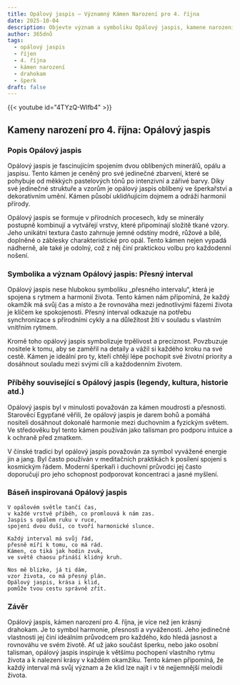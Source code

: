 ```yaml
---
title: Opálový jaspis – Významný Kámen Narození pro 4. října
date: 2025-10-04
description: Objevte význam a symboliku Opálový jaspis, kamene narození pro 4. října, který symbolizuje Přesný interval. Přečtěte si legendy a inspirující příběhy.
author: 365dnů
tags:
  - opálový jaspis
  - říjen
  - 4. října
  - kámen narození
  - drahokam
  - šperk
draft: false
---
```


{{< youtube id="4TYzQ-WIfb4" >}}

## Kameny narození pro 4. října: Opálový jaspis

### Popis Opálový jaspis

Opálový jaspis je fascinujícím spojením dvou oblíbených minerálů, opálu a jaspisu. Tento kámen je ceněný pro své jedinečné zbarvení, které se pohybuje od měkkých pastelových tónů po intenzivní a zářivé barvy. Díky své jedinečné struktuře a vzorům je opálový jaspis oblíbený ve šperkařství a dekorativním umění. Kámen působí uklidňujícím dojmem a odráží harmonii přírody.

Opálový jaspis se formuje v přírodních procesech, kdy se minerály postupně kombinují a vytvářejí vrstvy, které připomínají složitě tkané vzory. Jeho unikátní textura často zahrnuje jemné odstíny modré, růžové a bílé, doplněné o záblesky charakteristické pro opál. Tento kámen nejen vypadá nádherně, ale také je odolný, což z něj činí praktickou volbu pro každodenní nošení.

### Symbolika a význam Opálový jaspis: Přesný interval

Opálový jaspis nese hlubokou symboliku „přesného intervalu“, která je spojena s rytmem a harmonií života. Tento kámen nám připomíná, že každý okamžik má svůj čas a místo a že rovnováha mezi jednotlivými fázemi života je klíčem ke spokojenosti. Přesný interval odkazuje na potřebu synchronizace s přírodními cykly a na důležitost žití v souladu s vlastním vnitřním rytmem.

Kromě toho opálový jaspis symbolizuje trpělivost a preciznost. Povzbuzuje nositele k tomu, aby se zaměřil na detaily a vážil si každého kroku na své cestě. Kámen je ideální pro ty, kteří chtějí lépe pochopit své životní priority a dosáhnout souladu mezi svými cíli a každodenním životem.

### Příběhy související s Opálový jaspis (legendy, kultura, historie atd.)

Opálový jaspis byl v minulosti považován za kámen moudrosti a přesnosti. Starověcí Egypťané věřili, že opálový jaspis je darem bohů a pomáhá nositeli dosáhnout dokonalé harmonie mezi duchovním a fyzickým světem. Ve středověku byl tento kámen používán jako talisman pro podporu intuice a k ochraně před zmatkem.

V čínské tradici byl opálový jaspis považován za symbol vyvážené energie jin a jang. Byl často používán v meditačních praktikách k posílení spojení s kosmickým řádem. Moderní šperkaři i duchovní průvodci jej často doporučují pro jeho schopnost podporovat koncentraci a jasné myšlení.

### Báseň inspirovaná Opálový jaspis

```
V opálovém světle tančí čas,  
v každé vrstvě příběh, co promlouvá k nám zas.  
Jaspis s opálem ruku v ruce,  
spojení dvou duší, co tvoří harmonické slunce.

Každý interval má svůj řád,  
přesně míří k tomu, co má rád.  
Kámen, co tiká jak hodin zvuk,  
ve světě chaosu přináší klidný kruh.

Nos mě blízko, já ti dám,  
vzor života, co má přesný plán.  
Opálový jaspis, krása i klid,  
pomůže tvou cestu správně zřít.
```

### Závěr

Opálový jaspis, kámen narození pro 4. října, je více než jen krásný drahokam. Je to symbol harmonie, přesnosti a vyváženosti. Jeho jedinečné vlastnosti jej činí ideálním průvodcem pro každého, kdo hledá jasnost a rovnováhu ve svém životě. Ať už jako součást šperku, nebo jako osobní talisman, opálový jaspis inspiruje k většímu pochopení vlastního rytmu života a k nalezení krásy v každém okamžiku. Tento kámen připomíná, že každý interval má svůj význam a že klid lze najít i v té nejjemnější melodii života.